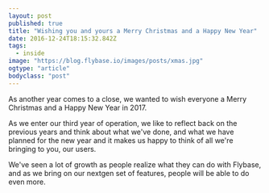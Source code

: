 ```yaml
---
layout: post
published: true
title: "Wishing you and yours a Merry Christmas and a Happy New Year"
date: 2016-12-24T18:15:32.842Z
tags:
  - inside
image: "https://blog.flybase.io/images/posts/xmas.jpg"
ogtype: "article"
bodyclass: "post"
---
```


As another year comes to a close, we wanted to wish everyone a Merry Christmas and a Happy New Year in 2017.

As we enter our third year of operation, we like to reflect back on the previous years and think about what we've done, and what we have planned for the new year and it makes us happy to think of all we're bringing to you, our users.

We've seen a lot of growth as people realize what they can do with Flybase, and as we bring on our nextgen set of features, people will be able to do even more.
